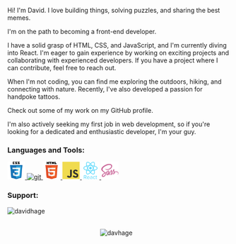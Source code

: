 Hi! I'm David. I love building things, solving puzzles, and sharing the best memes.

I'm on the path to becoming a front-end developer.

I have a solid grasp of HTML, CSS, and JavaScript, and I'm currently diving into React. I'm eager to gain experience by working on exciting projects and collaborating with experienced developers. If you have a project where I can contribute, feel free to reach out.

When I'm not coding, you can find me exploring the outdoors, hiking, and connecting with nature. Recently, I've also developed a passion for handpoke tattoos.

Check out some of my work on my GitHub profile.

I'm also actively seeking my first job in web development, so if you're looking for a dedicated and enthusiastic developer, I'm your guy.

<h3 align="left">Languages and Tools:</h3>
<p align="left"> <a href="https://www.w3schools.com/css/" target="_blank" rel="noreferrer"> <img src="https://raw.githubusercontent.com/devicons/devicon/master/icons/css3/css3-original-wordmark.svg" alt="css3" width="40" height="40"/> </a> <a href="https://git-scm.com/" target="_blank" rel="noreferrer"> <img src="https://www.vectorlogo.zone/logos/git-scm/git-scm-icon.svg" alt="git" width="40" height="40"/> </a> <a href="https://www.w3.org/html/" target="_blank" rel="noreferrer"> <img src="https://raw.githubusercontent.com/devicons/devicon/master/icons/html5/html5-original-wordmark.svg" alt="html5" width="40" height="40"/> </a> <a href="https://developer.mozilla.org/en-US/docs/Web/JavaScript" target="_blank" rel="noreferrer"> <img src="https://raw.githubusercontent.com/devicons/devicon/master/icons/javascript/javascript-original.svg" alt="javascript" width="40" height="40"/> </a> <a href="https://reactjs.org/" target="_blank" rel="noreferrer"> <img src="https://raw.githubusercontent.com/devicons/devicon/master/icons/react/react-original-wordmark.svg" alt="react" width="40" height="40"/> </a> <a href="https://sass-lang.com" target="_blank" rel="noreferrer"> <img src="https://raw.githubusercontent.com/devicons/devicon/master/icons/sass/sass-original.svg" alt="sass" width="40" height="40"/> </a> </p>
<!-- <img src="https://github.com/davhage/davhage/assets/74213178/9bec152b-dd5d-4325-b490-ca10928ece41" width="300"> -->
<h3 align="left">Support:</h3>
<p><a href="https://www.buymeacoffee.com/davidhage"> <img align="left" src="https://cdn.buymeacoffee.com/buttons/v2/default-yellow.png" height="50" width="210" alt="davidhage" /></a></p><br><br>
<p><img align="center" src="https://github-readme-streak-stats.herokuapp.com/?user=davhage&" alt="davhage" /></p>
